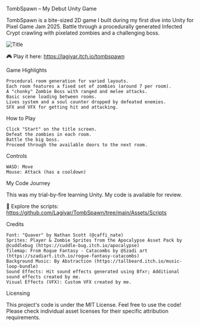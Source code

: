 TombSpawn – My Debut Unity Game

TombSpawn is a bite-sized 2D game I built during my first dive into Unity for Pixel Game Jam 2025. Battle through a procedurally generated Infected Crypt crawling with pixelated zombies and a challenging boss.

![Title](https://github.com/user-attachments/assets/fae6955f-1bbe-48ad-8097-5229935afca2)

🎮 Play it here: https://lagiyar.itch.io/tombspawn

Game Highlights

    Procedural room generation for varied layouts.
    Each room features a fixed set of zombies (around 7 per room).
    A "chonky" Zombie Boss with ranged and melee attacks.
    Basic scene loading between rooms.
    Lives system and a soul counter dropped by defeated enemies.
    SFX and VFX for getting hit and attacking.

How to Play

    Click "Start" on the title screen.
    Defeat the zombies in each room.
    Battle the big boss.
    Proceed through the available doors to the next room.

Controls

    WASD: Move
    Mouse: Attack (has a cooldown)

My Code Journey

This was my trial-by-fire learning Unity. My code is available for review.

🔗 Explore the scripts: https://github.com/Lagiyar/TombSpawn/tree/main/Assets/Scripts

Credits

    Font: "Quaver" by Nathan Scott (@caffi_nate)
    Sprites: Player & Zombie Sprites from the Apocalypse Asset Pack by @cuddlebug (https://cuddle-bug.itch.io/apocalypse)
    Tilemap: From Rogue Fantasy - Catacombs by @Szadi art (https://szadiart.itch.io/rogue-fantasy-catacombs)
    Background Music: By Abstraction (https://tallbeard.itch.io/music-loop-bundle)
    Sound Effects: Hit sound effects generated using Bfxr; Additional sound effects created by me.
    Visual Effects (VFX): Custom VFX created by me.

Licensing

This project's code is under the MIT License. Feel free to use the code! Please check individual asset licenses for their specific attribution requirements.
